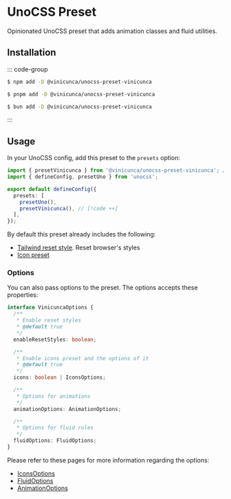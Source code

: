 # UnoCSS Preset

Opinionated UnoCSS preset that adds animation classes and fluid utilities.

## Installation

::: code-group

```sh [npm]
$ npm add -D @vinicunca/unocss-preset-vinicunca
```

```sh [pnpm]
$ pnpm add -D @vinicunca/unocss-preset-vinicunca
```

```sh [bun]
$ bun add -D @vinicunca/unocss-preset-vinicunca
```

:::

## Usage

In your UnoCSS config, add this preset to the `presets` option:

```ts
import { presetVinicunca } from '@vinicunca/unocss-preset-vinicunca'; // [!code ++]
import { defineConfig, presetUno } from 'unocss';

export default defineConfig({
  presets: [
    presetUno(),
    presetVinicunca(), // [!code ++]
  ],
});
```

By default this preset already includes the following:

- [Tailwind reset style](https://unocss.dev/guide/style-reset#tailwind). Reset browser's styles
- [Icon preset](https://unocss.dev/presets/icons)

### Options

You can also pass options to the preset. The options accepts these properties:

```ts
interface VinicuncaOptions {
  /**
   * Enable reset styles
   * @default true
   */
  enableResetStyles: boolean;

  /**
   * Enable icons preset and the options of it
   * @default true
   */
  icons: boolean | IconsOptions;

  /**
   * Options for animations
   */
  animationOptions: AnimationOptions;

  /**
   * Options for fluid rules
   */
  fluidOptions: FluidOptions;
}
```

Please refer to these pages for more information regarding the options:

- [IconsOptions](https://unocss.dev/presets/icons#options)
- [FluidOptions](/unocss-preset/fluid/usage)
- [AnimationOptions](/unocss-preset/animations/usage)
